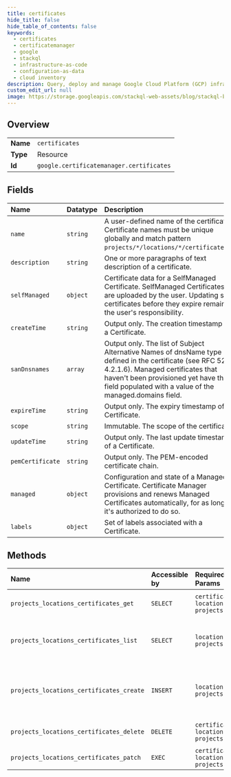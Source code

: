 ```yaml
---
title: certificates
hide_title: false
hide_table_of_contents: false
keywords:
  - certificates
  - certificatemanager
  - google    
  - stackql
  - infrastructure-as-code
  - configuration-as-data
  - cloud inventory
description: Query, deploy and manage Google Cloud Platform (GCP) infrastructure and resources using SQL
custom_edit_url: null
image: https://storage.googleapis.com/stackql-web-assets/blog/stackql-blog-post-featured-image.png
---
```

  
    

## Overview
<table><tbody>
<tr><td><b>Name</b></td><td><code>certificates</code></td></tr>
<tr><td><b>Type</b></td><td>Resource</td></tr>
<tr><td><b>Id</b></td><td><code>google.certificatemanager.certificates</code></td></tr>
</tbody></table>

## Fields
| Name | Datatype | Description |
|:-----|:---------|:------------|
| `name` | `string` | A user-defined name of the certificate. Certificate names must be unique globally and match pattern `projects/*/locations/*/certificates/*`. |
| `description` | `string` | One or more paragraphs of text description of a certificate. |
| `selfManaged` | `object` | Certificate data for a SelfManaged Certificate. SelfManaged Certificates are uploaded by the user. Updating such certificates before they expire remains the user's responsibility. |
| `createTime` | `string` | Output only. The creation timestamp of a Certificate. |
| `sanDnsnames` | `array` | Output only. The list of Subject Alternative Names of dnsName type defined in the certificate (see RFC 5280 4.2.1.6). Managed certificates that haven't been provisioned yet have this field populated with a value of the managed.domains field. |
| `expireTime` | `string` | Output only. The expiry timestamp of a Certificate. |
| `scope` | `string` | Immutable. The scope of the certificate. |
| `updateTime` | `string` | Output only. The last update timestamp of a Certificate. |
| `pemCertificate` | `string` | Output only. The PEM-encoded certificate chain. |
| `managed` | `object` | Configuration and state of a Managed Certificate. Certificate Manager provisions and renews Managed Certificates automatically, for as long as it's authorized to do so. |
| `labels` | `object` | Set of labels associated with a Certificate. |
## Methods
| Name | Accessible by | Required Params | Description |
|:-----|:--------------|:----------------|:------------|
| `projects_locations_certificates_get` | `SELECT` | `certificatesId, locationsId, projectsId` | Gets details of a single Certificate. |
| `projects_locations_certificates_list` | `SELECT` | `locationsId, projectsId` | Lists Certificates in a given project and location. |
| `projects_locations_certificates_create` | `INSERT` | `locationsId, projectsId` | Creates a new Certificate in a given project and location. |
| `projects_locations_certificates_delete` | `DELETE` | `certificatesId, locationsId, projectsId` | Deletes a single Certificate. |
| `projects_locations_certificates_patch` | `EXEC` | `certificatesId, locationsId, projectsId` | Updates a Certificate. |
